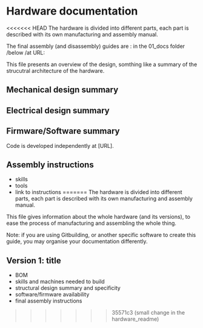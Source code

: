 # Hardware documentation

<<<<<<< HEAD
The hardware is divided into different parts, each part is described  with its own manufacturing and assembly manual.

The final assembly (and disassembly) guides are : in the 01_docs folder /below /at URL:

This  file  presents an overview of the design, somthing like a summary of the strucutral architecture of the hardware.


## Mechanical design summary

## Electrical design summary

## Firmware/Software summary

Code is developed independently at [URL].

## Assembly instructions

- skills
- tools
- link to instructions
=======
The hardware is divided into different parts, each part is described with its own manufacturing and assembly manual.

This file gives information about the whole hardware (and its versions), to ease the process of manufacturing and assembling the whole thing.

Note: if you are using Gitbuilding, or another specific software to create this guide, 
you may organise your documentation differently.

## Version 1: title

- BOM
- skills and machines needed to build
- structural design summary and specificity
- software/firmware availability
- final assembly instructions
>>>>>>> 35571c3 (small change in the hardware_readme)
